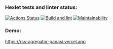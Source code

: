 ### Hexlet tests and linter status:
[![Actions Status](https://github.com/Panasi/frontend-project-lvl3/workflows/hexlet-check/badge.svg)](https://github.com/Panasi/frontend-project-lvl3/actions)
[![Build and lint](https://github.com/Panasi/frontend-project-lvl3/actions/workflows/linter-check.yml/badge.svg)](https://github.com/Panasi/frontend-project-lvl3/actions/workflows/linter-check.yml)
[![Maintainability](https://api.codeclimate.com/v1/badges/8bcaffc8df3c1047168b/maintainability)](https://codeclimate.com/github/Panasi/frontend-project-lvl3/maintainability)

### Demo:
https://rss-agregator-panasi.vercel.app